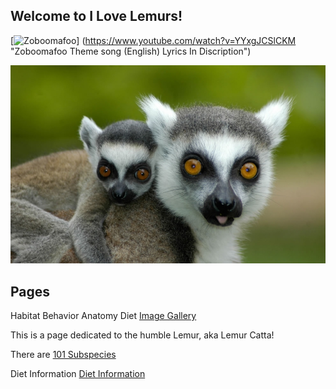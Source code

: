 ## Welcome to I Love Lemurs!

[![Zoboomafoo](https://img.youtube.com/vi/YYxgJCSlCKM/0.jpg)]
(https://www.youtube.com/watch?v=YYxgJCSlCKM "Zoboomafoo Theme song (English) Lyrics In Discription")

![BabyLemur](/images/baby-lemur-hitching-a-ride-with-mom.jpg)

## Pages
Habitat
Behavior
Anatomy
Diet
[Image Gallery](/ImageGallery.md)

This is a page dedicated to the humble Lemur, aka Lemur Catta!

There are [101 Subspecies](https://en.wikipedia.org/wiki/List_of_lemur_species)

Diet Information [Diet Information](https://en.wikipedia.org/wiki/Lemur#Diet)
